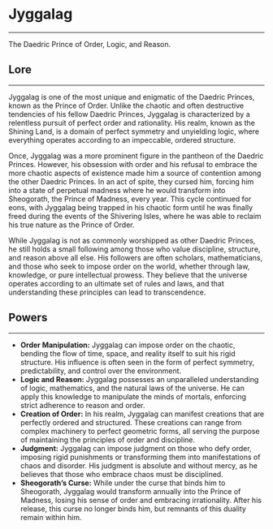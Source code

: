 # Jyggalag
---
The Daedric Prince of Order, Logic, and Reason.

## **Lore**
---
Jyggalag is one of the most unique and enigmatic of the Daedric Princes, known as the Prince of Order. Unlike the chaotic and often destructive tendencies of his fellow Daedric Princes, Jyggalag is characterized by a relentless pursuit of perfect order and rationality. His realm, known as the Shining Land, is a domain of perfect symmetry and unyielding logic, where everything operates according to an impeccable, ordered structure.

Once, Jyggalag was a more prominent figure in the pantheon of the Daedric Princes. However, his obsession with order and his refusal to embrace the more chaotic aspects of existence made him a source of contention among the other Daedric Princes. In an act of spite, they cursed him, forcing him into a state of perpetual madness where he would transform into Sheogorath, the Prince of Madness, every year. This cycle continued for eons, with Jyggalag being trapped in his chaotic form until he was finally freed during the events of the Shivering Isles, where he was able to reclaim his true nature as the Prince of Order.

While Jyggalag is not as commonly worshipped as other Daedric Princes, he still holds a small following among those who value discipline, structure, and reason above all else. His followers are often scholars, mathematicians, and those who seek to impose order on the world, whether through law, knowledge, or pure intellectual prowess. They believe that the universe operates according to an ultimate set of rules and laws, and that understanding these principles can lead to transcendence.

## **Powers**
---
- **Order Manipulation:** Jyggalag can impose order on the chaotic, bending the flow of time, space, and reality itself to suit his rigid structure. His influence is often seen in the form of perfect symmetry, predictability, and control over the environment.
- **Logic and Reason:** Jyggalag possesses an unparalleled understanding of logic, mathematics, and the natural laws of the universe. He can apply this knowledge to manipulate the minds of mortals, enforcing strict adherence to reason and order.
- **Creation of Order:** In his realm, Jyggalag can manifest creations that are perfectly ordered and structured. These creations can range from complex machinery to perfect geometric forms, all serving the purpose of maintaining the principles of order and discipline.
- **Judgment:** Jyggalag can impose judgment on those who defy order, imposing rigid punishments or transforming them into manifestations of chaos and disorder. His judgment is absolute and without mercy, as he believes that those who embrace chaos must be disciplined.
- **Sheogorath’s Curse:** While under the curse that binds him to Sheogorath, Jyggalag would transform annually into the Prince of Madness, losing his sense of order and embracing irrationality. After his release, this curse no longer binds him, but remnants of this duality remain within him.
